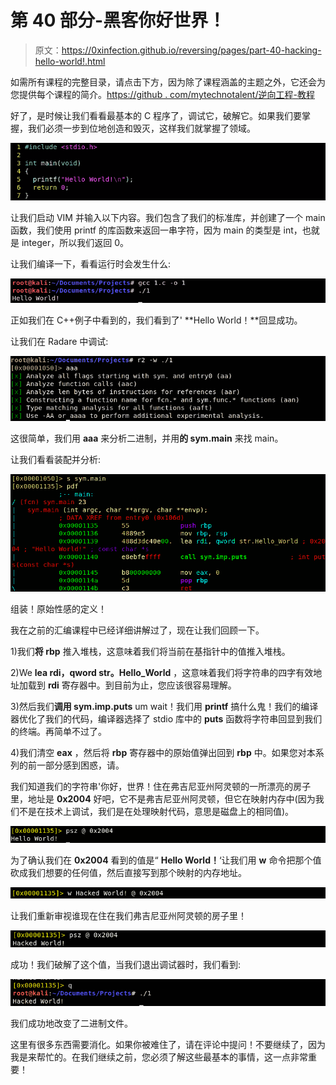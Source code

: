 # 第 40 部分-黑客你好世界！

> 原文：<https://0xinfection.github.io/reversing/pages/part-40-hacking-hello-world!.html>

如需所有课程的完整目录，请点击下方，因为除了课程涵盖的主题之外，它还会为您提供每个课程的简介。[https://github . com/mytechnotalent/逆向工程-教程](https://github.com/mytechnotalent/Reverse-Engineering-Tutorial)

好了，是时候让我们看看最基本的 C 程序了，调试它，破解它。如果我们要掌握，我们必须一步到位地创造和毁灭，这样我们就掌握了领域。

![](img/73b404fab4693ce47cd0981bdab144b9.png)

让我们启动 VIM 并输入以下内容。我们包含了我们的标准库，并创建了一个 main 函数，我们使用 printf 的库函数来返回一串字符，因为 main 的类型是 int，也就是 integer，所以我们返回 0。

让我们编译一下，看看运行时会发生什么:

![](img/9957474ebf05b3b20dcbb58bc40985f4.png)

正如我们在 C++例子中看到的，我们看到了' **Hello World！**回显成功。

让我们在 Radare 中调试:

![](img/9fd84aa8d94bef2e043479ec147cc647.png)

这很简单，我们用 **aaa** 来分析二进制，并用**的 sym.main** 来找 main。

让我们看看装配并分析:

![](img/33358e09144be0647c5087cf6e9e083f.png)

组装！原始性感的定义！

我在之前的汇编课程中已经详细讲解过了，现在让我们回顾一下。

1)我们**将 rbp** 推入堆栈，这意味着我们将当前在基指针中的值推入堆栈。

2)We **lea rdi，qword str。Hello_World** ，这意味着我们将字符串的四字有效地址加载到 **rdi** 寄存器中。到目前为止，您应该很容易理解。

3)然后我们**调用 sym.imp.puts** um wait！我们用 **printf** 搞什么鬼！我们的编译器优化了我们的代码，编译器选择了 stdio 库中的 **puts** 函数将字符串回显到我们的终端。再简单不过了。

4)我们清空 **eax** ，然后将 **rbp** 寄存器中的原始值弹出回到 **rbp** 中。如果您对本系列的前一部分感到困惑，请。

我们知道我们的字符串'你好，世界！住在弗吉尼亚州阿灵顿的一所漂亮的房子里，地址是 **0x2004** 好吧，它不是弗吉尼亚州阿灵顿，但它在映射内存中(因为我们不是在技术上调试，我们是在处理映射代码，意思是磁盘上的相同值)。

![](img/cbd0f235deb0872601b7a63afd905b9d.png)

为了确认我们在 **0x2004** 看到的值是“ **Hello World！**‘让我们用 **w** 命令把那个值砍成我们想要的任何值，然后直接写到那个映射的内存地址。

![](img/9b43b87d9a938cf07e84a860f8adde15.png)

让我们重新审视谁现在住在我们弗吉尼亚州阿灵顿的房子里！

![](img/97aa9ab33c884c55da7015480489132c.png)

成功！我们破解了这个值，当我们退出调试器时，我们看到:

![](img/26ee8a20f6e9540ac66e9696c5fb2a98.png)

我们成功地改变了二进制文件。

这里有很多东西需要消化。如果你被难住了，请在评论中提问！不要继续了，因为我是来帮忙的。在我们继续之前，您必须了解这些最基本的事情，这一点非常重要！